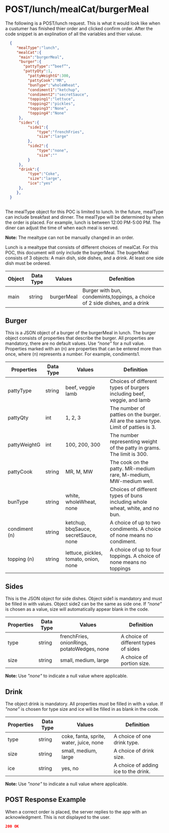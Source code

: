 # POST/lunch/mealCat/burgerMeal

The following is a POST/lunch request. 
This is what it would look like when a custumer has finished thier order and clicked confirm order.
After the code snippet is an explination of all the variables and thier valuse.


``` JSON
  {
     "mealType":"lunch",
     "mealCat":{
  	  "main":"burgerMeal",
  	  "burger":{
        "pattyType":"”beef”",
        "pattyQty":1,
     	  "pattyWeightG":300,
     	  "pattyCook":"MR",
     	  "bunType":"wholeWheat",
     	  "condiment1":"ketchup",
     	  "condiment2":"secretSauce",
     	  "topping1":"lettuce",
     	  "topping2":"pickles",
     	  "topping3":"None",
     	  "topping4":"None"
  	  },
  	  "sides":{
     	  "side1":{
        	  "type":"frenchFries",
        	  "size":"large"
     	  },
     	  "side2":{
        	  "type":"none",
        	  "size":""
     	  }
  	  },
  	  "drink":{
     	  "type":"Coke",
     	  "size":"large",
     	  "ice":"yes"
  	  },
     },
  }
  
```


The mealType object for this POC is limited to lunch. In the future, mealType can include breakfast and dinner. 
The mealType will be determined by when the order is placed. For example, lunch is between 12:00 PM-5:00 PM. 
The diner can adjust the time of when each meal is served. 

**Note:** The mealtype can not be manually changed in an order.

Lunch is a mealtype that consists of different choices of mealCat. 
For this POC, this document will only include the burgerMeal. 
The bugerMeal consists of 3 objects: A main dish, side dishes, and a drink.
At least one side dish must be ordered.

| Object        | Data Type     | Values     | Defenition    |
| ------------- | ------------- | ---------- | ------------- |
| main          | string        | burgerMeal |Burger with bun, condemints,toppings, a choice of 2 side dishes, and a drink |

## Burger

This is a JSON object of a burger of the burgerMeal in lunch. 
The burger object consists of properties that describe the burger. 
All properties are mandatory, there are no default values.
Use *“none”* for a null value.
Properties marked with an (n) are properties that can be entered more than once, where (n) represents a number. For example, condiments1. 

| Properties    	| Data Type 	| Values                                	| Definition                                                                          	|
|---------------	|-----------	|---------------------------------------	|-------------------------------------------------------------------------------------	|
| pattyType     	| string    	| beef, veggie lamb                     	| Choices of different types of burgers including beef, veggie, and lamb              	|
| pattyQty      	| int       	| 1, 2, 3                               	| The number of patties on the burger. All are the same type. Limit of patties is 3.  	|
| pattyWeightG  	| int       	| 100, 200, 300                         	| The number representing weight of the patty in grams. The limit is 300.             	|
| pattyCook     	| string    	| MR, M, MW                             	| The cook on the patty. MR-medium rare, M-medium, MW-medium well.                    	|
| bunType       	| string    	| white, wholeWheat, none               	| Choices of different types of buns including whole wheat, white, and no bun.        	|
| condiment (n) 	| string    	| ketchup, bbqSauce, secretSauce, none  	| A choice of up to two condiments. A choice of none means no condiment.              	|
| topping (n)   	| string    	| lettuce, pickles, tomato, onion, none 	| A choice of up to four toppings. A choice of none means no toppings                 	|

## Sides

This is the JSON object for side dishes. 
Object side1 is mandatory and must be filled in with values. 
Object side2 can be the same as side one. 
If *“none”* is chosen as a value, size will automatically appear blank in the code.

| Properties 	| Data Type 	| Values                                      	| Definition                           	|
|------------	|-----------	|---------------------------------------------	|--------------------------------------	|
| type       	| string    	| frenchFries, onionRings, potatoWedges, none 	| A choice of different types of sides 	|
| size       	| string    	| small, medium, large                        	| A choice of portion size.            	|

**Note:** Use *"none"* to indicate a null value where applicable.

## Drink

The object drink is mandatory. 
All properties must be filled in with a value. 
If *"none"* is chosen for type size and ice will be filled in as blank in the code.

| Properties 	| Data Type 	| Values                                  	| Definition                           	|
|------------	|-----------	|-----------------------------------------	|--------------------------------------	|
| type       	| string    	| coke, fanta, sprite, water, juice, none 	| A choice of one drink type.          	|
| size       	| string    	| small, medium, large                    	| A choice of drink size.              	|
| ice        	| string    	| yes, no                                 	| A choice of adding ice to the drink. 	|

**Note:** Use *"none"* to indicate a null value where applicable.

## POST Response Example 

When a correct order is placed, the server replies to the app with an acknowledgment. 
This is not displayed to the user.  

```JSON
200 OK

```
